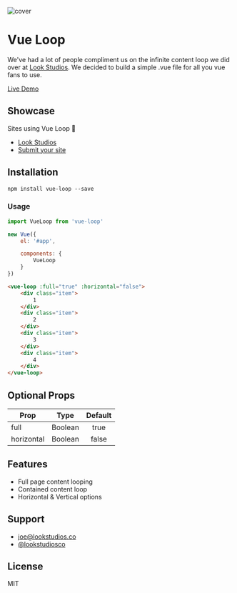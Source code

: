 ![cover](https://cloud.githubusercontent.com/assets/3231370/25569788/1a75e24a-2deb-11e7-8e16-88283272309b.png)

# Vue Loop
We've had a lot of people compliment us on the infinite content loop we did over at [Look Studios](http://lookstudios.xyz). We decided to build a simple .vue file for all you vue fans to use.

[Live Demo](https://cdn.rawgit.com/lookstudios/vue-loop/ea086525/Examples/public/index.html)

## Showcase
Sites using Vue Loop 💙

- [Look Studios](http://lookstudios.co)
- [Submit your site](https://github.com/lookstudios/vue-loop/issues/new)

## Installation
`npm install vue-loop --save`

### Usage 
```javascript
import VueLoop from 'vue-loop'

new Vue({
    el: '#app',

    components: {
        VueLoop
    }
})
```

```html
<vue-loop :full="true" :horizontal="false">
    <div class="item">
        1
    </div>
    <div class="item">
        2
    </div>
    <div class="item">
        3
    </div>
    <div class="item">
        4
    </div>
</vue-loop>
```

## Optional Props
| Prop          | Type          | Default       |
| ------------- |:-------------:|:-------------:|
| full          | Boolean       | true          |
| horizontal    | Boolean       | false         |

## Features
- Full page content looping
- Contained content loop
- Horizontal & Vertical options

## Support
- [joe@lookstudios.co](mailto:joe@lookstudios.co)
- [@lookstudiosco](http://twitter.com/lookstudiosco)

## License
MIT
